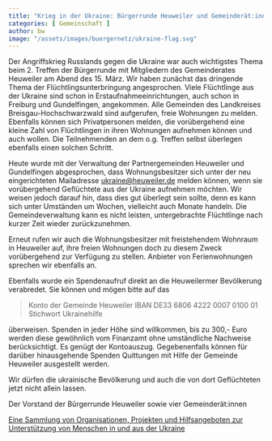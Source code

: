 ```yaml
---
title: "Krieg in der Ukraine: Bürgerrunde Heuweiler und Gemeinderät:innen aus Heuweiler wollen helfen"
categories: [ Gemeinschaft ]
author: bw
image: "/assets/images/buergernetz/ukraine-flag.svg"
---
```

Der Angriffskrieg Russlands gegen die Ukraine war auch wichtigstes Thema beim 2. Treffen der Bürgerrunde mit Mitgliedern des Gemeinderates Heuweiler am Abend des 15. März. Wir haben zunächst das dringende Thema der Flüchtlingsunterbringung angesprochen. Viele Flüchtlinge aus der Ukraine sind schon in Erstaufnahmeeinrichtungen, auch schon in Freiburg und Gundelfingen, angekommen. Alle Gemeinden des Landkreises Breisgau-Hochschwarzwald sind aufgerufen, freie Wohnungen zu melden. Ebenfalls können sich Privatpersonen melden, die vorübergehend eine kleine Zahl von Flüchtlingen in ihren Wohnungen aufnehmen können und auch wollen. Die Teilnehmenden an dem o.g. Treffen selbst überlegen ebenfalls einen solchen Schritt.

Heute wurde mit der Verwaltung der Partnergemeinden Heuweiler und Gundelfingen abgesprochen, dass Wohnungsbesitzer sich unter der neu eingerichteten Mailadresse [ukraine@heuweiler.de](ukraine@heuweiler.de) melden können, wenn sie vorübergehend Geflüchtete aus der Ukraine aufnehmen möchten. Wir weisen jedoch darauf hin, dass dies gut überlegt sein sollte, denn es kann sich unter Umständen um Wochen, vielleicht auch Monate handeln. Die Gemeindeverwaltung kann es nicht leisten, untergebrachte Flüchtlinge nach kurzer Zeit wieder zurückzunehmen.

Erneut rufen wir auch die Wohnungsbesitzer mit freistehendem Wohnraum in Heuweiler auf, ihre freien Wohnungen doch zu diesem Zweck vorübergehend zur Verfügung zu stellen. Anbieter von Ferienwohnungen sprechen wir ebenfalls an.

Ebenfalls wurde ein Spendenaufruf direkt an die Heuweilermer Bevölkerung verabredet. Sie können und mögen bitte auf das 

> Konto der Gemeinde Heuweiler
> IBAN DE33 6806 4222 0007 0100 01
> Stichwort Ukrainehilfe

überweisen. Spenden in jeder Höhe sind willkommen, bis zu 300,- Euro werden diese gewöhnlich vom Finanzamt ohne umständliche Nachweise berücksichtigt. Es genügt der Kontoauszug. Gegebenenfalls können für darüber hinausgehende Spenden Quittungen mit Hilfe der Gemeinde Heuweiler ausgestellt werden.
 
Wir dürfen die ukrainische Bevölkerung und auch die von dort Geflüchteten jetzt nicht allein lassen.
 
Der Vorstand der Bürgerrunde Heuweiler sowie vier Gemeinderät:innen

[Eine Sammlung von Organisationen, Projekten und Hilfsangeboten zur Unterstützung von Menschen in und aus der Ukraine](https://re-publica.com/de/news/standwithukraine-so-koennt-ihr-unterstuetzen)